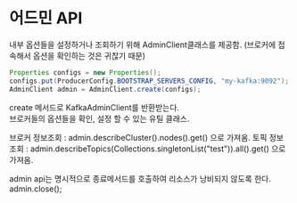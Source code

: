 어드민 API
==
내부 옵션들을 설정하거나 조회하기 위해 AdminClient클래스를 제공함.
(브로커에 접속해서 옵션을 확인하는 것은 귀찮기 때문)

```java
Properties configs = new Properties();
configs.put(ProducerConfig.BOOTSTRAP_SERVERS_CONFIG, "my-kafka:9092");
AdminClient admin = AdminClient.create(configs);
```

create 메서드로 KafkaAdminClient를 반환받는다. <br>
브로커들의 옵션들을 확인, 설정 할 수 있는 유틸 클래스.

브로커 정보조회 : admin.describeCluster().nodes().get() 으로 가져옴.
토픽 정보조회 : admin.describeTopics(Collections.singletonList("test")).all().get() 으로 가져옴.

admin api는 명시적으로 종료메서드를 호출하여 리소스가 낭비되지 않도록 한다.<br>
admin.close();  

